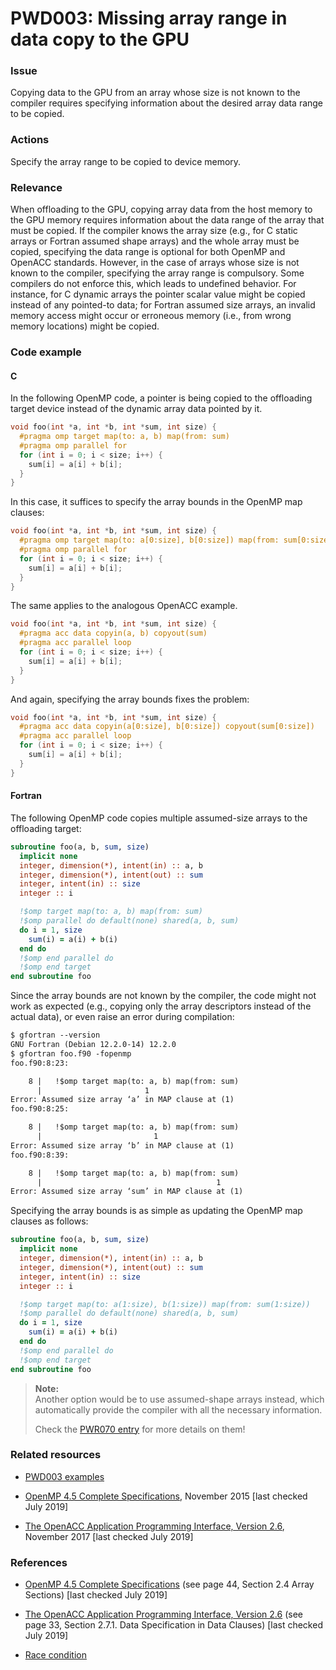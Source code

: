# PWD003: Missing array range in data copy to the GPU

### Issue

Copying data to the GPU from an array whose size is not known to the compiler
requires specifying information about the desired array data range to be copied.

### Actions

Specify the array range to be copied to device memory.

### Relevance

When offloading to the GPU, copying array data from the host memory to the GPU
memory requires information about the data range of the array that must be
copied. If the compiler knows the array size (e.g., for C static arrays or
Fortran assumed shape arrays) and the whole array must be copied, specifying the
data range is optional for both OpenMP and OpenACC standards. However, in the
case of arrays whose size is not known to the compiler, specifying the array
range is compulsory. Some compilers do not enforce this, which leads to
undefined behavior. For instance, for C dynamic arrays the pointer scalar value
might be copied instead of any pointed-to data; for Fortran assumed size arrays,
an invalid memory access might occur or erroneous memory (i.e., from wrong
memory locations) might be copied.

### Code example

#### C

In the following OpenMP code, a pointer is being copied to the offloading target
device instead of the dynamic array data pointed by it.

```c
void foo(int *a, int *b, int *sum, int size) {
  #pragma omp target map(to: a, b) map(from: sum)
  #pragma omp parallel for
  for (int i = 0; i < size; i++) {
    sum[i] = a[i] + b[i];
  }
}
```

In this case, it suffices to specify the array bounds in the OpenMP map clauses:

```c
void foo(int *a, int *b, int *sum, int size) {
  #pragma omp target map(to: a[0:size], b[0:size]) map(from: sum[0:size])
  #pragma omp parallel for
  for (int i = 0; i < size; i++) {
    sum[i] = a[i] + b[i];
  }
}
```

The same applies to the analogous OpenACC example.

```c
void foo(int *a, int *b, int *sum, int size) {
  #pragma acc data copyin(a, b) copyout(sum)
  #pragma acc parallel loop
  for (int i = 0; i < size; i++) {
    sum[i] = a[i] + b[i];
  }
}
```

And again, specifying the array bounds fixes the problem:

```c
void foo(int *a, int *b, int *sum, int size) {
  #pragma acc data copyin(a[0:size], b[0:size]) copyout(sum[0:size])
  #pragma acc parallel loop
  for (int i = 0; i < size; i++) {
    sum[i] = a[i] + b[i];
  }
}
```

#### Fortran

The following OpenMP code copies multiple assumed-size arrays to the offloading
target:

```f90
subroutine foo(a, b, sum, size)
  implicit none
  integer, dimension(*), intent(in) :: a, b
  integer, dimension(*), intent(out) :: sum
  integer, intent(in) :: size
  integer :: i

  !$omp target map(to: a, b) map(from: sum)
  !$omp parallel do default(none) shared(a, b, sum)
  do i = 1, size
    sum(i) = a(i) + b(i)
  end do
  !$omp end parallel do
  !$omp end target
end subroutine foo
```

Since the array bounds are not known by the compiler, the code might not work
as expected (e.g., copying only the array descriptors instead of the actual
data), or even raise an error during compilation:

```txt
$ gfortran --version
GNU Fortran (Debian 12.2.0-14) 12.2.0
$ gfortran foo.f90 -fopenmp
foo.f90:8:23:

    8 |   !$omp target map(to: a, b) map(from: sum)
      |                       1
Error: Assumed size array ‘a’ in MAP clause at (1)
foo.f90:8:25:

    8 |   !$omp target map(to: a, b) map(from: sum)
      |                         1
Error: Assumed size array ‘b’ in MAP clause at (1)
foo.f90:8:39:

    8 |   !$omp target map(to: a, b) map(from: sum)
      |                                       1
Error: Assumed size array ‘sum’ in MAP clause at (1)
```

Specifying the array bounds is as simple as updating the OpenMP map clauses as
follows:

```f90
subroutine foo(a, b, sum, size)
  implicit none
  integer, dimension(*), intent(in) :: a, b
  integer, dimension(*), intent(out) :: sum
  integer, intent(in) :: size
  integer :: i

  !$omp target map(to: a(1:size), b(1:size)) map(from: sum(1:size))
  !$omp parallel do default(none) shared(a, b, sum)
  do i = 1, size
    sum(i) = a(i) + b(i)
  end do
  !$omp end parallel do
  !$omp end target
end subroutine foo
```

>**Note:**  
>Another option would be to use assumed-shape arrays instead, which
>automatically provide the compiler with all the necessary information.
>
>Check the [PWR070 entry](../PWR070) for more details on them!

### Related resources

* [PWD003 examples](../PWD003)

* [OpenMP 4.5 Complete Specifications](https://www.openmp.org/wp-content/uploads/openmp-4.5.pdf),
November 2015 [last checked July 2019]

* [The OpenACC Application Programming Interface, Version 2.6](https://www.openacc.org/sites/default/files/inline-files/OpenACC.2.6.final.pdf),
November 2017 [last checked July 2019]

### References

* [OpenMP 4.5 Complete Specifications](https://www.openmp.org/wp-content/uploads/openmp-4.5.pdf)
(see page 44, Section 2.4 Array Sections) [last checked July 2019]

* [The OpenACC Application Programming Interface, Version 2.6](https://www.openacc.org/sites/default/files/inline-files/OpenACC.2.6.final.pdf)
(see page 33, Section 2.7.1. Data Specification in Data Clauses) [last checked
July 2019]

* [Race condition](https://en.wikipedia.org/wiki/Race_condition)
